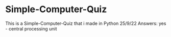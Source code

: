 # Simple-Computer-Quiz
This is a Simple-Computer-Quiz that i made in Python 25/9/22
Answers: yes - central processing unit
